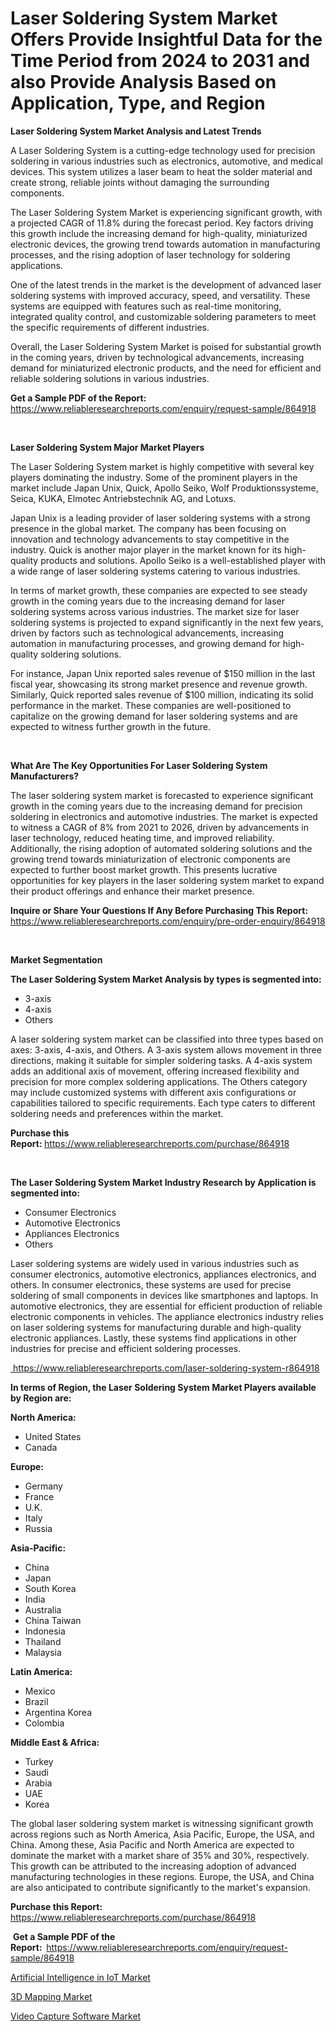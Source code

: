 <p><h1>Laser Soldering System Market Offers Provide Insightful Data for the Time Period from 2024 to 2031 and also Provide Analysis Based on Application, Type, and Region</h1></p><p><strong>Laser Soldering System Market Analysis and Latest Trends</strong></p>
<p><p>A Laser Soldering System is a cutting-edge technology used for precision soldering in various industries such as electronics, automotive, and medical devices. This system utilizes a laser beam to heat the solder material and create strong, reliable joints without damaging the surrounding components.</p><p>The Laser Soldering System Market is experiencing significant growth, with a projected CAGR of 11.8% during the forecast period. Key factors driving this growth include the increasing demand for high-quality, miniaturized electronic devices, the growing trend towards automation in manufacturing processes, and the rising adoption of laser technology for soldering applications.</p><p>One of the latest trends in the market is the development of advanced laser soldering systems with improved accuracy, speed, and versatility. These systems are equipped with features such as real-time monitoring, integrated quality control, and customizable soldering parameters to meet the specific requirements of different industries.</p><p>Overall, the Laser Soldering System Market is poised for substantial growth in the coming years, driven by technological advancements, increasing demand for miniaturized electronic products, and the need for efficient and reliable soldering solutions in various industries.</p></p>
<p><strong>Get a Sample PDF of the Report:&nbsp;</strong> <a href="https://www.reliableresearchreports.com/enquiry/request-sample/864918">https://www.reliableresearchreports.com/enquiry/request-sample/864918</a></p>
<p>&nbsp;</p>
<p><strong>Laser Soldering System Major Market Players</strong></p>
<p><p>The Laser Soldering System market is highly competitive with several key players dominating the industry. Some of the prominent players in the market include Japan Unix, Quick, Apollo Seiko, Wolf Produktionssysteme, Seica, KUKA, Elmotec Antriebstechnik AG, and Lotuxs.</p><p>Japan Unix is a leading provider of laser soldering systems with a strong presence in the global market. The company has been focusing on innovation and technology advancements to stay competitive in the industry. Quick is another major player in the market known for its high-quality products and solutions. Apollo Seiko is a well-established player with a wide range of laser soldering systems catering to various industries.</p><p>In terms of market growth, these companies are expected to see steady growth in the coming years due to the increasing demand for laser soldering systems across various industries. The market size for laser soldering systems is projected to expand significantly in the next few years, driven by factors such as technological advancements, increasing automation in manufacturing processes, and growing demand for high-quality soldering solutions.</p><p>For instance, Japan Unix reported sales revenue of $150 million in the last fiscal year, showcasing its strong market presence and revenue growth. Similarly, Quick reported sales revenue of $100 million, indicating its solid performance in the market. These companies are well-positioned to capitalize on the growing demand for laser soldering systems and are expected to witness further growth in the future.</p></p>
<p>&nbsp;</p>
<p><strong>What Are The Key Opportunities For Laser Soldering System Manufacturers?</strong></p>
<p><p>The laser soldering system market is forecasted to experience significant growth in the coming years due to the increasing demand for precision soldering in electronics and automotive industries. The market is expected to witness a CAGR of 8% from 2021 to 2026, driven by advancements in laser technology, reduced heating time, and improved reliability. Additionally, the rising adoption of automated soldering solutions and the growing trend towards miniaturization of electronic components are expected to further boost market growth. This presents lucrative opportunities for key players in the laser soldering system market to expand their product offerings and enhance their market presence.</p></p>
<p><strong>Inquire or Share Your Questions If Any Before Purchasing This Report:</strong> <a href="https://www.reliableresearchreports.com/enquiry/pre-order-enquiry/864918">https://www.reliableresearchreports.com/enquiry/pre-order-enquiry/864918</a></p>
<p>&nbsp;</p>
<p><strong>Market Segmentation</strong></p>
<p><strong>The Laser Soldering System Market Analysis by types is segmented into:</strong></p>
<p><ul><li>3-axis</li><li>4-axis</li><li>Others</li></ul></p>
<p><p>A laser soldering system market can be classified into three types based on axes: 3-axis, 4-axis, and Others. A 3-axis system allows movement in three directions, making it suitable for simpler soldering tasks. A 4-axis system adds an additional axis of movement, offering increased flexibility and precision for more complex soldering applications. The Others category may include customized systems with different axis configurations or capabilities tailored to specific requirements. Each type caters to different soldering needs and preferences within the market.</p></p>
<p><strong>Purchase this Report:&nbsp;</strong><a href="https://www.reliableresearchreports.com/purchase/864918">https://www.reliableresearchreports.com/purchase/864918</a></p>
<p>&nbsp;</p>
<p><strong>The Laser Soldering System Market Industry Research by Application is segmented into:</strong></p>
<p><ul><li>Consumer Electronics</li><li>Automotive Electronics</li><li>Appliances Electronics</li><li>Others</li></ul></p>
<p><p>Laser soldering systems are widely used in various industries such as consumer electronics, automotive electronics, appliances electronics, and others. In consumer electronics, these systems are used for precise soldering of small components in devices like smartphones and laptops. In automotive electronics, they are essential for efficient production of reliable electronic components in vehicles. The appliance electronics industry relies on laser soldering systems for manufacturing durable and high-quality electronic appliances. Lastly, these systems find applications in other industries for precise and efficient soldering processes.</p></p>
<p><a href="https://www.reliableresearchreports.com/laser-soldering-system-r864918">&nbsp;https://www.reliableresearchreports.com/laser-soldering-system-r864918</a></p>
<p><strong>In terms of Region, the Laser Soldering System Market Players available by Region are:</strong></p>
<p>
    <p> <strong> North America: </strong>
        <ul>
            <li>United States</li>
            <li>Canada</li>
        </ul>
        </p> 
    <p> <strong> Europe: </strong>
        <ul>
            <li>Germany</li>
            <li>France</li>
            <li>U.K.</li>
            <li>Italy</li>
            <li>Russia</li>
        </ul>
        </p> 
    <p> <strong> Asia-Pacific: </strong>
        <ul>
            <li>China</li>
            <li>Japan</li>
            <li>South Korea</li>
            <li>India</li>
            <li>Australia</li>
            <li>China Taiwan</li>
            <li>Indonesia</li>
            <li>Thailand</li>
            <li>Malaysia</li>
        </ul>
        </p> 
    <p> <strong> Latin America: </strong>
        <ul>
            <li>Mexico</li>
            <li>Brazil</li>
            <li>Argentina Korea</li>
            <li>Colombia</li>
        </ul>
        </p> 
    <p> <strong> Middle East & Africa: </strong>
        <ul>
            <li>Turkey</li>
            <li>Saudi</li>
            <li>Arabia</li>
            <li>UAE</li>
            <li>Korea</li>
        </ul>
    </p>
    </p>
<p><p>The global laser soldering system market is witnessing significant growth across regions such as North America, Asia Pacific, Europe, the USA, and China. Among these, Asia Pacific and North America are expected to dominate the market with a market share of 35% and 30%, respectively. This growth can be attributed to the increasing adoption of advanced manufacturing technologies in these regions. Europe, the USA, and China are also anticipated to contribute significantly to the market's expansion.</p></p>
<p><strong>Purchase this Report: </strong><a href="https://www.reliableresearchreports.com/purchase/864918">https://www.reliableresearchreports.com/purchase/864918</a></p>
<p>&nbsp;<strong>Get a Sample PDF of the Report:&nbsp;&nbsp;</strong><a href="https://www.reliableresearchreports.com/enquiry/request-sample/864918">https://www.reliableresearchreports.com/enquiry/request-sample/864918</a></p>
<p><strong></strong></p>
<p><p><a href="https://www.linkedin.com/pulse/artificial-intelligence-iot-market-exploring-share-trends-future-1j8hf?trackingId=B4cu8p80M9LhxYjHR%2Bh0Gw%3D%3D">Artificial Intelligence in IoT Market</a></p><p><a href="https://www.linkedin.com/pulse/3d-mapping-market-insight-trends-growth-forecasted-from-2024-yxfhe?trackingId=lNVOjXNjYfHT8yOzBiMqFA%3D%3D">3D Mapping Market</a></p><p><a href="https://www.linkedin.com/pulse/video-capture-software-market-trends-analysis-forecasted-2cw6c?trackingId=q48KAFQvT%2F%2BDL%2F9akYejAg%3D%3D">Video Capture Software Market</a></p></p>
